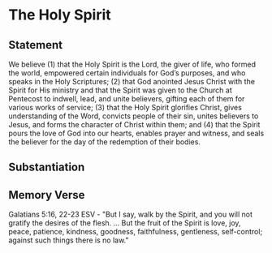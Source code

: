 # The Holy Spirit

## Statement
We believe (1) that the Holy Spirit is the Lord, the giver of life, who formed the world, empowered certain individuals for God’s purposes, and who speaks in the Holy Scriptures; (2) that God anointed Jesus Christ with the Spirit for His ministry and that the Spirit was given to the Church at Pentecost to indwell, lead, and unite believers, gifting each of them for various works of service; (3) that the Holy Spirit glorifies Christ, gives understanding of the Word, convicts people of their sin, unites believers to Jesus, and forms the character of Christ within them; and (4) that the Spirit pours the love of God into our hearts, enables prayer and witness, and seals the believer for the day of the redemption of their bodies.

## Substantiation

## Memory Verse
Galatians 5:16, 22-23 ESV - "But I say, walk by the Spirit, and you will not gratify the desires of the flesh. ... But the fruit of the Spirit is love, joy, peace, patience, kindness, goodness, faithfulness, gentleness, self-control; against such things there is no law."